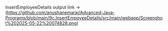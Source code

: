 InsertEmployeeDetails output link ->(https://github.com/anushanemaraj/Advanced-Java-Programs/blob/main/9c.InsertEmpoyeeDetails/src/main/webapp/Screenshot%202025-05-22%20074828.png)
